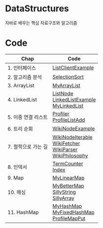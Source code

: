 # DataStructures
자바로 배우는 핵심 자료구조와 알고리즘

# Code
| Chap | Code |
| --- | --- |
| 1. 인터페이스 | [ListClientExample](https://github.com/Mangjun/DataStructures/blob/main/Code/src/solution/ListClientExample.java) |
| 2. 알고리즘 분석 | [SelectionSort](https://github.com/Mangjun/DataStructures/blob/main/Code/src/solution/SelectionSort.java) |
| 3. ArrayList | [MyArrayList](https://github.com/Mangjun/DataStructures/blob/main/Code/src/solution/MyArrayList.java) |
| 4. LinkedList | [ListNode](https://github.com/Mangjun/DataStructures/blob/main/Code/src/solution/ListNode.java)<br>[LinkedListExample](https://github.com/Mangjun/DataStructures/blob/main/Code/src/solution/LinkedListExample.java)<br>[MyLinkedList](https://github.com/Mangjun/DataStructures/blob/main/Code/src/solution/MyLinkedList.java) |
| 5. 이중 연결 리스트 | [Profiler](https://github.com/Mangjun/DataStructures/blob/main/Code/src/solution/Profiler.java)<br>[ProfileListAdd](https://github.com/Mangjun/DataStructures/blob/main/Code/src/solution/ProfileListAdd.java) |
| 6. 트리 순회 | [WikiNodeExample](https://github.com/Mangjun/DataStructures/blob/main/Code/src/solution/WikiNodeExample.java) |
| 7. 철학으로 가는 길 | [WikiNodeIterable](https://github.com/Mangjun/DataStructures/blob/main/Code/src/solution/WikiNodeIterable.java)<br>[WikiFetcher](https://github.com/Mangjun/DataStructures/blob/main/Code/src/solution/WikiFetcher.java)<br>[WikiParser](https://github.com/Mangjun/DataStructures/blob/main/Code/src/solution/WikiParser.java)<br>[WikiPhilosophy](https://github.com/Mangjun/DataStructures/blob/main/Code/src/solution/WikiPhilosophy.java) |
| 8. 인덱서 | [TermCounter](https://github.com/Mangjun/DataStructures/blob/main/Code/src/solution/TermCounter.java)<br>[Index](https://github.com/Mangjun/DataStructures/blob/main/Code/src/solution/Index.java) |
| 9. Map | [MyLinearMap](https://github.com/Mangjun/DataStructures/blob/main/Code/src/solution/MyLinearMap.java) |
| 10. 해싱 | [MyBetterMap](https://github.com/Mangjun/DataStructures/blob/main/Code/src/solution/MyBetterMap.java)<br>[SillyString](https://github.com/Mangjun/DataStructures/blob/main/Code/src/solution/SillyString.java)<br>[SillyArray](https://github.com/Mangjun/DataStructures/blob/main/Code/src/solution/SillyArray.java) |
| 11. HashMap | [MyHashMap](https://github.com/Mangjun/DataStructures/blob/main/Code/src/solution/MyHashMap.java)<br>[MyFixedHashMap](https://github.com/Mangjun/DataStructures/blob/main/Code/src/solution/MyFixedHashMap.java)<br>[ProfileMapPut](https://github.com/Mangjun/DataStructures/blob/main/Code/src/solution/ProfileMapPut.java) |